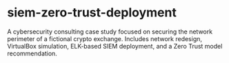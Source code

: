 # siem-zero-trust-deployment
A cybersecurity consulting case study focused on securing the network perimeter of a fictional crypto exchange. Includes network redesign, VirtualBox simulation, ELK-based SIEM deployment, and a Zero Trust model recommendation.

